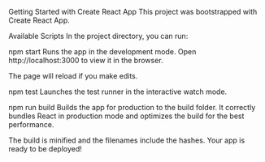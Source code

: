 Getting Started with Create React App
This project was bootstrapped with Create React App.

Available Scripts
In the project directory, you can run:

npm start
Runs the app in the development mode. Open http://localhost:3000 to view it in the browser.

The page will reload if you make edits.

npm test
Launches the test runner in the interactive watch mode.

npm run build
Builds the app for production to the build folder. It correctly bundles React in production mode and optimizes the build for the best performance.

The build is minified and the filenames include the hashes. Your app is ready to be deployed!
